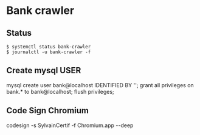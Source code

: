 # Bank crawler

## Status

```
$ systemctl status bank-crawler
$ journalctl -u bank-crawler -f
```


## Create mysql USER

mysql
create user bank@localhost IDENTIFIED BY '';
grant all privileges on bank.* to bank@localhost;
flush privileges;

## Code Sign Chromium

 codesign -s SylvainCertif -f Chromium.app --deep